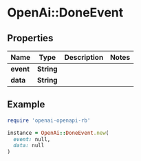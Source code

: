 # OpenAi::DoneEvent

## Properties

| Name | Type | Description | Notes |
| ---- | ---- | ----------- | ----- |
| **event** | **String** |  |  |
| **data** | **String** |  |  |

## Example

```ruby
require 'openai-openapi-rb'

instance = OpenAi::DoneEvent.new(
  event: null,
  data: null
)
```

